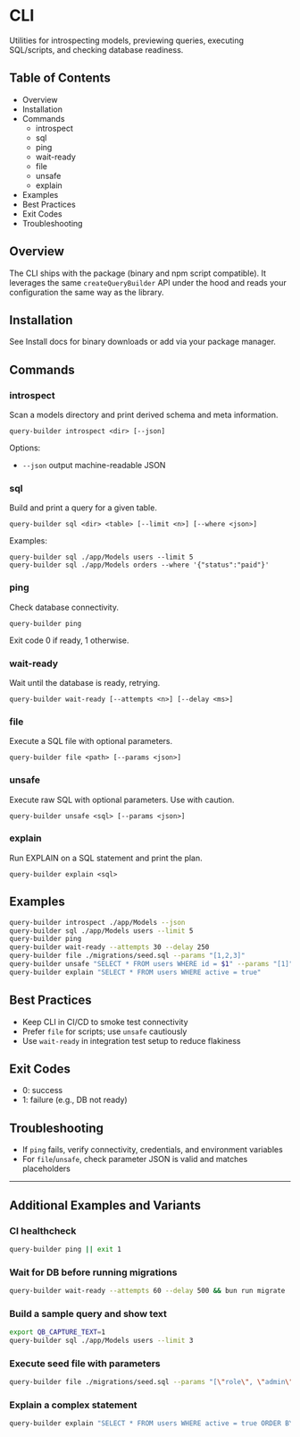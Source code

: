 # CLI

Utilities for introspecting models, previewing queries, executing SQL/scripts, and checking database readiness.

## Table of Contents

- Overview
- Installation
- Commands
  - introspect
  - sql
  - ping
  - wait-ready
  - file
  - unsafe
  - explain
- Examples
- Best Practices
- Exit Codes
- Troubleshooting

## Overview

The CLI ships with the package (binary and npm script compatible). It leverages the same `createQueryBuilder` API under the hood and reads your configuration the same way as the library.

## Installation

See Install docs for binary downloads or add via your package manager.

## Commands

### introspect

Scan a models directory and print derived schema and meta information.

```
query-builder introspect <dir> [--json]
```

Options:

- `--json` output machine-readable JSON

### sql

Build and print a query for a given table.

```
query-builder sql <dir> <table> [--limit <n>] [--where <json>]
```

Examples:

```
query-builder sql ./app/Models users --limit 5
query-builder sql ./app/Models orders --where '{"status":"paid"}'
```

### ping

Check database connectivity.

```
query-builder ping
```

Exit code 0 if ready, 1 otherwise.

### wait-ready

Wait until the database is ready, retrying.

```
query-builder wait-ready [--attempts <n>] [--delay <ms>]
```

### file

Execute a SQL file with optional parameters.

```
query-builder file <path> [--params <json>]
```

### unsafe

Execute raw SQL with optional parameters. Use with caution.

```
query-builder unsafe <sql> [--params <json>]
```

### explain

Run EXPLAIN on a SQL statement and print the plan.

```
query-builder explain <sql>
```

## Examples

```bash
query-builder introspect ./app/Models --json
query-builder sql ./app/Models users --limit 5
query-builder ping
query-builder wait-ready --attempts 30 --delay 250
query-builder file ./migrations/seed.sql --params "[1,2,3]"
query-builder unsafe "SELECT * FROM users WHERE id = $1" --params "[1]"
query-builder explain "SELECT * FROM users WHERE active = true"
```

## Best Practices

- Keep CLI in CI/CD to smoke test connectivity
- Prefer `file` for scripts; use `unsafe` cautiously
- Use `wait-ready` in integration test setup to reduce flakiness

## Exit Codes

- 0: success
- 1: failure (e.g., DB not ready)

## Troubleshooting

- If `ping` fails, verify connectivity, credentials, and environment variables
- For `file`/`unsafe`, check parameter JSON is valid and matches placeholders

---

## Additional Examples and Variants

### CI healthcheck

```bash
query-builder ping || exit 1
```

### Wait for DB before running migrations

```bash
query-builder wait-ready --attempts 60 --delay 500 && bun run migrate
```

### Build a sample query and show text

```bash
export QB_CAPTURE_TEXT=1
query-builder sql ./app/Models users --limit 3
```

### Execute seed file with parameters

```bash
query-builder file ./migrations/seed.sql --params "[\"role\", \"admin\"]"
```

### Explain a complex statement

```bash
query-builder explain "SELECT * FROM users WHERE active = true ORDER BY created_at DESC LIMIT 10"
```
